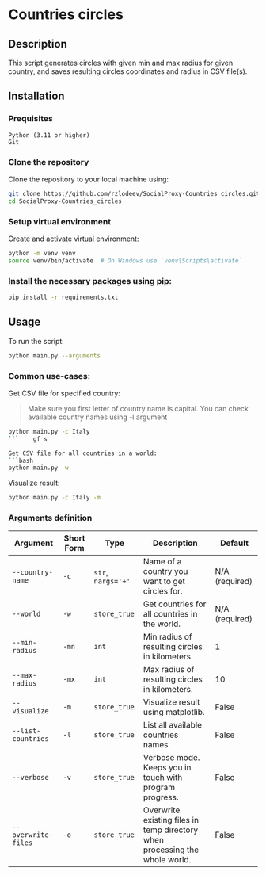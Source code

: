 # Countries circles

## Description
This script generates circles with given min and max radius for given country, and saves resulting circles coordinates
and radius in CSV file(s).

## Installation

### Prequisites
    Python (3.11 or higher)
    Git

### Clone the repository
Clone the repository to your local machine using:

```bash
git clone https://github.com/rzlodeev/SocialProxy-Countries_circles.git
cd SocialProxy-Countries_circles
```

### Setup virtual environment
Create and activate virtual environment:

```bash
python -m venv venv
source venv/bin/activate  # On Windows use `venv\Scripts\activate`
```


### Install the necessary packages using pip:

```bash
pip install -r requirements.txt
```

## Usage

To run the script:
```bash
python main.py --arguments
```

### Common use-cases:

Get CSV file for specified country:
> Make sure you first letter of country name is capital. You can check available country names using -l argument
```bash
python main.py -c Italy
```    gf s

Get CSV file for all countries in a world:
```bash
python main.py -w
```

Visualize result:
```bash
python main.py -c Italy -m
```

### Arguments definition
| Argument | Short Form | Type | Description | Default |
|----------|-------------|------|-------------|---------|
| `--country-name` | `-c` | `str`, `nargs='+'` | Name of a country you want to get circles for. | N/A (required) |
| `--world` | `-w` | `store_true` | Get countries for all countries in the world. | N/A (required) |
| `--min-radius` | `-mn` | `int` | Min radius of resulting circles in kilometers. | 1 |
| `--max-radius` | `-mx` | `int` | Max radius of resulting circles in kilometers. | 10 |
| `--visualize` | `-m` | `store_true` | Visualize result using matplotlib. | False |
| `--list-countries` | `-l` | `store_true` | List all available countries names. | False |
| `--verbose` | `-v` | `store_true` | Verbose mode. Keeps you in touch with program progress. | False |
| `--overwrite-files` | `-o` | `store_true`| Overwrite existing files in temp directory when processing the whole world. | False |

